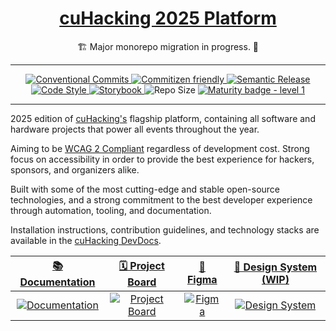 <div align="center">
  <h1><a href="https://cuhacking-portal-test-deployment.netlify.app/docs">cuHacking 2025 Platform</a></h1>

🏗️ Major monorepo migration in progress. 🚧

<hr/>

  <a href="https://conventionalcommits.org">
    <img src="https://img.shields.io/badge/Conventional%20Commits-1.0.0-%23FE5196?logo=conventionalcommits&logoColor=white" alt="Conventional Commits">
  </a>
  <a href="http://commitizen.github.io/cz-cli/">
    <img src="https://img.shields.io/badge/commitizen-friendly-brightgreen.svg" alt="Commitizen friendly">
  </a>
  <a href="https://semantic-release.gitbook.io/semantic-release">
    <img src="https://img.shields.io/badge/%20%20%F0%9F%93%A6%F0%9F%9A%80-semantic--release-e10079.svg?style=flat-square" alt="Semantic Release">
  </a>
  <a href="https://github.com/antfu/eslint-config">
    <img src="https://antfu.me/badge-code-style.svg" alt="Code Style">
  </a>
  <a href="https://github.com/storybooks/storybook">
    <img src="https://raw.githubusercontent.com/storybooks/brand/master/badge/badge-storybook.svg" alt="Storybook">
  </a>
  <img src="https://img.shields.io/github/repo-size/cuhacking/2025" alt="Repo Size">
  <a href="https://github.com/tophat/getting-started/blob/master/scorecard.md">
    <img src="https://img.shields.io/badge/Maturity-Level%201%20--%20New%20Project-yellow.svg" alt="Maturity badge - level 1">
  </a>
</div>
<!--[![App Status](https://img.shields.io/website-up-down-green-red/http/shields.io.svg)](http://www.chemicalgraphtheory.com) -->
<!---[![Coverage Status](https://coveralls.io/repos/github/Sulstice/global-chem/badge.svg?branch=master)](https://github.com/cuhacking/2025/tree/main) --->
<hr/>

2025 edition of [cuHacking's](https://www.cuhacking.ca) flagship platform, containing all software and hardware projects that power all events throughout the year.

Aiming to be [WCAG 2 Compliant](https://www.w3.org/WAI/standards-guidelines/wcag/) regardless of development cost. Strong focus on accessibility in order to provide the best experience for hackers, sponsors, and organizers alike.

Built with some of the most cutting-edge and stable open-source technologies, and a strong commitment to the best developer experience through automation, tooling, and documentation.

Installation instructions, contribution guidelines, and technology stacks are available in the [cuHacking DevDocs](https://cuhacking-portal-test-deployment.netlify.app/docs/contribution-guidelines).

|                                         [📚 Documentation](https://main.dzzy1fby58ukt.amplifyapp.com/docs)                                          |                                         [🗓️ Project Board](https://github.com/orgs/cuhacking/projects/4)                                          |                                         [💅 Figma](https://www.figma.com/files/team/1400857924219798056/project/261344209/2025?fuid=1196916890248607098)                                          |                                      [🌟 Design System (WIP)](#)                                       |
| :------------------------------------------------------------------------------------------------------------------------------------------------------------: | :-----------------------------------------------------------------------------------------------------------------------------------------------: | :-----------------------------------------------------------------------------------------------------------------------------------------------------------------------------------------------: | :----------------------------------------------------------------------------------------------------: |
| [![Documentation](https://github.com/user-attachments/assets/a09af068-4187-4d98-9f2d-5312678a5348)](https://main.dzzy1fby58ukt.amplifyapp.com/docs) | [![Project Board](https://github.com/user-attachments/assets/b10ddf82-4a8e-4892-bc45-ffdb596cd678)](https://github.com/orgs/cuhacking/projects/4) | [![Figma](https://github.com/user-attachments/assets/8c0cedcf-ce27-4a9c-9bf3-eed8ab3af5d6)](https://www.figma.com/files/team/1400857924219798056/project/261344209/2025?fuid=1196916890248607098) | [![Design System](https://github.com/user-attachments/assets/c7ccdb15-f911-4a5e-b0b4-7c9984baa30a)](#) |
